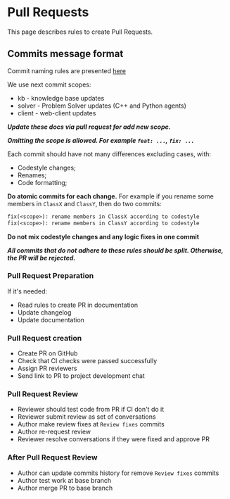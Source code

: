 # Pull Requests

This page describes rules to create Pull Requests.

## Commits message format

Commit naming rules are presented [here](https://github.com/angular/angular/blob/master/CONTRIBUTING.md#commit-message-format)

We use next commit scopes:

- kb - knowledge base updates
- solver - Problem Solver updates (C++ and Python agents)
- client - web-client updates

_**Update these docs via pull request for add new scope.**_

_**Omitting the scope is allowed. For example `feat: ...`, `fix: ...`**_

Each commit should have not many differences excluding cases, with:

- Codestyle changes;
- Renames;
- Code formatting;

**Do atomic commits for each change.** For example if you rename some members in `ClassX` and `ClassY`, then do two commits:

```txt
fix(<scope>): rename members in ClassX according to codestyle
fix(<scope>): rename members in ClassY according to codestyle
```

**Do not mix codestyle changes and any logic fixes in one commit**

_**All commits that do not adhere to these rules should be split. Otherwise, the PR will be rejected.**_

### Pull Request Preparation

 If it's needed:

- Read rules to create PR in documentation
- Update changelog
- Update documentation

### Pull Request creation

- Create PR on GitHub
- Check that CI checks were passed successfully
- Assign PR reviewers
- Send link to PR to project development chat

### Pull Request Review

- Reviewer should test code from PR if CI don't do it
- Reviewer submit review as set of conversations
- Author make review fixes at `Review fixes` commits
- Author re-request review
- Reviewer resolve conversations if they were fixed and approve PR

### After Pull Request Review

- Author can update commits history for remove `Review fixes` commits
- Author test work at base branch
- Author merge PR to base branch
